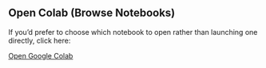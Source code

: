 

## Open Colab (Browse Notebooks)

If you’d prefer to choose which notebook to open rather than launching one directly, click here:

[ Open Google Colab ](https://colab.research.google.com/)


 
